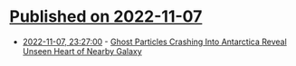 # [Published on 2022-11-07](index.md)

* [2022-11-07, 23:27:00](https://soylentnews.org/article.pl?sid=22/11/07/1234232&from=rss) - [Ghost Particles Crashing Into Antarctica Reveal Unseen Heart of Nearby Galaxy](https://soylentnews.org/article.pl?sid=22/11/07/1234232&from=rss)
